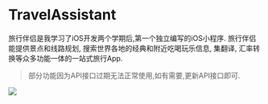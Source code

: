 # TravelAssistant
旅行伴侣是我学习了iOS开发两个学期后,第一个独立编写的iOS小程序.
旅行伴侣能提供景点和线路规划, 搜索世界各地的经典和附近吃喝玩乐信息, 集翻译, 汇率转换等众多功能一体的一站式旅行App.

> 部分功能因为API接口过期无法正常使用,如有需要,更新API接口即可.

![](https://ww1.sinaimg.cn/large/006tNc79gy1fcmil9pn86j30xc2hinds.jpg)
